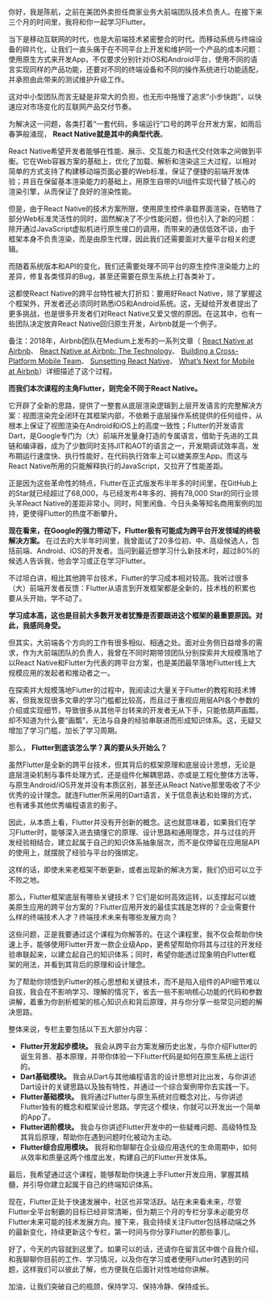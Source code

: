 你好，我是陈航，之前在美团外卖担任商家业务大前端团队技术负责人。在接下来三个月的时间里，我将和你一起学习Flutter。

当下是移动互联网的时代，也是大前端技术紧密整合的时代。而移动系统与终端设备的碎片化，让我们一直头痛于在不同平台上开发和维护同一个产品的成本问题：使用原生方式来开发App，不仅要求分别针对iOS和Android平台，使用不同的语言实现同样的产品功能，还要对不同的终端设备和不同的操作系统进行功能适配，并承担由此带来的测试维护升级工作。

这对中小型团队而言无疑是非常大的负担，也无形中拖慢了追求“小步快跑”，以快速应对市场变化的互联网产品交付节奏。

为解决这一问题，各类打着“一套代码，多端运行”口号的跨平台开发方案，如雨后春笋般涌现， **React Native就是其中的典型代表**。

React Native希望开发者能够在性能、展示、交互能力和迭代交付效率之间做到平衡。它在Web容器方案的基础上，优化了加载、解析和渲染这三大过程，以相对简单的方式支持了构建移动端页面必要的Web标准，保证了便捷的前端开发体验；并且在保留基本渲染能力的基础上，用原生自带的UI组件实现代替了核心的渲染引擎，从而保证了良好的渲染性能。

但是，由于React Native的技术方案所限，使用原生控件承载界面渲染，在牺牲了部分Web标准灵活性的同时，固然解决了不少性能问题，但也引入了新的问题：除开通过JavaScript虚拟机进行原生接口的调用，而带来的通信低效不谈，由于框架本身不负责渲染，而是由原生代理，因此我们还需要面对大量平台相关的逻辑。

而随着系统版本和API的变化，我们还需要处理不同平台的原生控件渲染能力上的差异，修复各类怪异的Bug，甚至还需要在原生系统上打各类补丁。

这都使React Native的跨平台特性被大打折扣：要用好React Native，除了掌握这个框架外，开发者还必须同时熟悉iOS和Android系统。这，无疑给开发者提出了更多挑战，也是很多开发者们对React Native又爱又恨的原因。在这其中，也有一些团队决定放弃React Native回归原生开发，Airbnb就是一个例子。

备注：2018年，Airbnb团队在Medium上发布的一系列文章（ [React Native at Airbnb](https://medium.com/airbnb-engineering/react-native-at-airbnb-f95aa460be1c)、 [React Native at Airbnb: The Technology](https://medium.com/airbnb-engineering/react-native-at-airbnb-the-technology-dafd0b43838)、 [Building a Cross-Platform Mobile Team](https://medium.com/airbnb-engineering/building-a-cross-platform-mobile-team-3e1837b40a88)、 [Sunsetting React Native](https://medium.com/airbnb-engineering/sunsetting-react-native-1868ba28e30a)、 [What’s Next for Mobile at Airbnb](https://medium.com/airbnb-engineering/whats-next-for-mobile-at-airbnb-5e71618576ab)）详细描述了这个过程。

**而我们本次课程的主角Flutter，则完全不同于React Native。**

它开辟了全新的思路，提供了一整套从底层渲染逻辑到上层开发语言的完整解决方案：视图渲染完全闭环在其框架内部，不依赖于底层操作系统提供的任何组件，从根本上保证了视图渲染在Android和iOS上的高度一致性；Flutter的开发语言Dart，是Google专门为（大）前端开发量身打造的专属语言，借助于先进的工具链和编译器，成为了少数同时支持JIT和AOT的语言之一，开发期调试效率高，发布期运行速度快、执行性能好，在代码执行效率上可以媲美原生App。而这与React Native所用的只能解释执行的JavaScript，又拉开了性能差距。

正是因为这些革命性的特点，Flutter在正式版发布半年多的时间里，在GitHub上的Star就已经超过了68,000，与已经发布4年多的、拥有78,000 Star的同行业领头羊React Native的差距非常小。同时，阿里闲鱼、今日头条等知名商用案例的加持，更使得Flutter的热度不断攀升。

**现在看来，在Google的强力带动下，Flutter极有可能成为跨平台开发领域的终极解决方案。** 在过去的大半年时间里，我曾面试了20多位初、中、高级候选人，包括前端、Android、iOS的开发者。当问到最近想学习什么新技术时，超过80%的候选人告诉我，他会学习或正在学习Flutter。

不过坦白讲，相比其他跨平台技术，Flutter的学习成本相对较高。我听过很多（大）前端开发者反馈：Flutter从语言到开发框架都是全新的，技术栈的积累也要从头开始，学不动了。

**学习成本高，这也是目前大多数开发者犹豫是否要跟进这个框架的最重要原因。对此，我感同身受。**

但其实，大前端各个方向的工作有很多相似、相通之处。面对业务侧日益增多的需求，作为大前端团队的负责人，我曾在不同时期带领团队分别探索并大规模落地了以React Native和Flutter为代表的跨平台方案，也是美团最早落地Flutter线上大规模应用的发起者和推动者之一。

在探索并大规模落地Flutter的过程中，我阅读过大量关于Flutter的教程和技术博客，但我发现很多文章的学习门槛都比较高，而且过于重视应用层API各个参数的介绍或实现细节，导致很多从其他平台转来的开发者无从下手，只能依葫芦画瓢，却不知道为什么要“画瓢”，无法与自身的经验串联进而形成知识体系。这，无疑又增加了学习门槛，加长了学习周期。

那么， **Flutter到底该怎么学？真的要从头开始么？**

虽然Flutter是全新的跨平台技术，但其背后的框架原理和底层设计思想，无论是底层渲染机制与事件处理方式，还是组件化解耦思路，亦或是工程化整体方法等，与原生Android/iOS开发并没有本质区别，甚至还从React Native那里吸收了不少优秀的设计理念。就连Flutter所采用的Dart语言，关于信息表达和处理的方式，也有诸多其他优秀编程语言的影子。

因此，从本质上看，Flutter并没有开创新的概念。这也就意味着，如果我们在学习Flutter时，能够深入进去搞懂它的原理、设计思路和通用理念，并与过往的开发经验相结合，建立起属于自己的知识体系抽象层次，而不是仅停留在应用层API的使用上，就摆脱了经验与平台的强绑定。

这样的话，即使未来老框架不断更新，或者出现新的解决方案，我们仍旧可以立于不败之地。

那么，Flutter框架底层有哪些关键技术？它们是如何高效运转，以支撑起可以媲美原生应用的跨平台方案的？Flutter应用开发的最佳实践是怎样的？企业需要什么样的终端技术人才？终端技术未来有哪些发展方向？

这些问题，正是我要通过这个课程为你解答的。在这个课程里，我不仅会帮助你快速上手，能够使用Flutter开发一款企业级App，更希望帮助你将其与过往的开发经验串联起来，以建立起自己的知识体系；同时，希望你能透过现象明白Flutter框架的用法，并看到其背后的原理和设计理念。

为了帮助你领悟到Flutter的核心思想和关键技术，而不是陷入组件的API细节难以自拔，我会在不影响学习、理解的情况下，省去一些不影响核心功能的代码和参数讲解，着重为你剖析框架的核心知识点和背后原理，并与你分享一些常见问题的解决思路。

整体来说，专栏主要包括以下五大部分内容：

- **Flutter开发起步模块。** 我会从跨平台方案发展历史出发，与你介绍Flutter的诞生背景、基本原理，并带你体验一下Flutter代码是如何在原生系统上运行的。
- **Dart基础模块。** 我会从Dart与其他编程语言的设计思想对比出发，与你讲述Dart设计的关键思路以及独有特性，并通过一个综合案例带你去实践一下。
- **Flutter基础模块。** 我将通过Flutter与原生系统对应概念对比，与你讲述Flutter独有的概念和框架设计思路。学完这个模块，你就可以开发出一个简单的App了。
- **Flutter进阶模块。** 我会与你讲述Flutter开发中的一些疑难问题、高级特性及其背后原理，帮助你在遇到问题时化被动为主动。
- **Flutter综合应用模块。** 我将和你聊聊在企业级应用迭代的生命周期中，如何从效率和质量这两个维度出发，构建自己的Flutter开发体系。

最后，我希望通过这个课程，能够帮助你快速上手Flutter开发应用，掌握其精髓，并引导你建立起属于自己的终端知识体系。

现在，Flutter正处于快速发展中，社区也非常活跃。站在未来看未来，尽管Flutter全平台制霸的目标已经非常清晰，但为期三个月的专栏分享未必能穷尽Flutter未来可能的技术发展方向。接下来，我会持续关注Flutter包括移动端之外的最新变化，持续更新这个专栏，第一时间与你分享Flutter的那些事儿。

好了，今天的内容就到这里了。如果可以的话，还请你在留言区中做个自我介绍，和我聊聊你目前的工作、学习情况，以及你在学习或者使用Flutter时遇到的问题，这样我们可以彼此了解，也方便我在后面针对性地给你讲解。

加油，让我们突破自己的瓶颈，保持学习、保持冷静、保持成长。